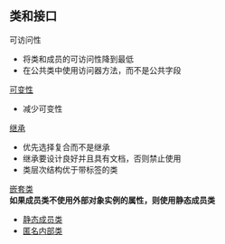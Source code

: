 ## 类和接口  
可访问性
- 将类和成员的可访问性降到最低
- 在公共类中使用访问器方法，而不是公共字段  

[可变性](mutability)
- 减少可变性

[继承](inheritance)
- 优先选择复合而不是继承
- 继承要设计良好并且具有文档，否则禁止使用
- 类层次结构优于带标签的类

[嵌套类](nested)  
**如果成员类不使用外部对象实例的属性，则使用静态成员类**
- [静态成员类](nested/StaticMember.java)
- [匿名内部类](nested/AnonymousInner.java)